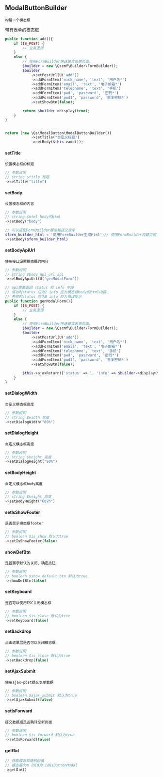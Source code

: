 ## ModalButtonBuilder
```text
构建一个模态框
```

带有表单的模态框

```php
public function add(){
    if (IS_POST) {
        // 业务逻辑
    }
    else {
        // 使用FormBuilder快速建立表单页面。
        $builder = new \Qscmf\Builder\FormBuilder();
        $builder
            ->setPostUrl(U('add'))
            ->addFormItem('nick_name', 'text', '用户名*')
            ->addFormItem('email', 'text', '电子邮箱*')
            ->addFormItem('telephone', 'text', '手机')
            ->addFormItem('pwd', 'password', '密码*')
            ->addFormItem('pwd1', 'password', '重复密码*')
            ->setShowBtn(false);

        return $builder->display(true);
    }
}


return (new \Qs\ModalButton\ModalButtonBuilder())
            ->setTitle("自定义标题")
            ->setBody($this->add());
```



#### setTitle
```text
设置模态框的标题
```
```php
// 参数说明
// string $title 标题
->setTitle("title")
```

#### setBody
```text
设置模态框的内容
```
```php
// 参数说明
// string $html body的html
->setBody("body")

// 可以搭配FormBuilder展示和提交表单
$form_builder_html = '使用FormBuilder生成Html';// 使用FormBuilder构建页面
->setBody($form_builder_html)
```

#### setBodyApiUrl
```text
使用接口设置模态框的内容
```
```php
// 参数说明
// string $body_api_url api
->setBodyApiUrl(U('genModalForm'))

// api需要返回 status 和 info 字段
// 成功时status 应为1 info 应为模态框body的html内容
// 失败时status 应为0 info 应为错误提示
public function genModalForm(){
    if (IS_POST) {
        // 业务逻辑
    }
    else {
        // 使用FormBuilder快速建立表单页面。
        $builder = new \Qscmf\Builder\FormBuilder();
        $builder
            ->setPostUrl(U('add'))
            ->addFormItem('nick_name', 'text', '用户名*')
            ->addFormItem('email', 'text', '电子邮箱*')
            ->addFormItem('telephone', 'text', '手机')
            ->addFormItem('pwd', 'password', '密码*')
            ->addFormItem('pwd1', 'password', '重复密码*')
            ->setShowBtn(false);

        $this->ajaxReturn(['status' => 1, 'info' => $builder->display(true)];
    }
}
```

#### setDialogWidth
```text
自定义模态框宽度
```
```php
// 参数说明
// string $width 宽度
->setDialogWidth("80%")
```

#### setDialogHeight
```text
自定义模态框高度
```
```php
// 参数说明
// string $height 高度
->setDialogHeight("80%")
```

#### setBodyHeight
```text
自定义模态框body高度
```
```php
// 参数说明
// string $height 高度
->setBodyHeight("60vh")
```

#### setIsShowFooter
```text
是否展示模态框footer
```
```php
// 参数说明
// boolean $is_show 默认为true
->setIsShowFooter(false)
```

#### showDefBtn
```text
是否展示默认的关闭、确定按钮
```
```php
// 参数说明
// boolean $show_default_btn 默认为true
->showDefBtn(false)
```

#### setKeyboard
```text
是否可以使用ESC关闭模态框
```
```php
// 参数说明
// boolean $is_close 默认为true
->setKeyboard(false)
```

#### setBackdrop
```text
点击遮罩层是否可以关闭模态框
```
```php
// 参数说明
// boolean $is_close 默认为true
->setBackdrop(false)
```

#### setAjaxSubmit
```text
使用ajax-post提交表单数据
```
```php
// 参数说明
// boolean $ajax_submit 默认为true
->setAjaxSubmit(false)
```

#### setIsForward
```text
提交数据后是否跳转至新页面
```
```php
// 参数说明
// boolean $is_forward 默认为true
->setIsForward(false)
```

#### getGid
```php
// 获取模态框随机码值
// 模态框dom 的id为 idQsButtonModal
->getGid()
```